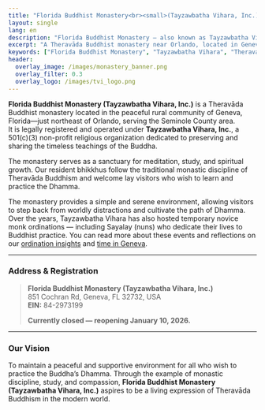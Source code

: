 ```yaml
---
title: "Florida Buddhist Monastery<br><small>(Tayzawbatha Vihara, Inc.)</small>"
layout: single
lang: en
description: "Florida Buddhist Monastery — also known as Tayzawbatha Vihara, Inc. — a Theravāda Buddhist monastery near Orlando, in Geneva, Seminole County, Florida. A 501(c)(3) non-profit dedicated to meditation, study, and spiritual growth."
excerpt: "A Theravāda Buddhist monastery near Orlando, located in Geneva, Seminole County — a peaceful sanctuary for meditation, study, and Dhamma practice."
keywords: ["Florida Buddhist Monastery", "Tayzawbatha Vihara", "Theravada Buddhism", "Buddhist temple Florida", "Buddhist monastery near Orlando", "Seminole County Buddhist Monastery", "Geneva Buddhist Monastery"]
header:
  overlay_image: /images/monastery_banner.png
  overlay_filter: 0.3
  overlay_logo: /images/tvi_logo.png
---
```


**Florida Buddhist Monastery (Tayzawbatha Vihara, Inc.)** is a Theravāda Buddhist monastery located in the peaceful rural community of Geneva, Florida—just northeast of Orlando, serving the Seminole County area.  
It is legally registered and operated under **Tayzawbatha Vihara, Inc.**, a 501(c)(3) non-profit religious organization dedicated to preserving and sharing the timeless teachings of the Buddha.

The monastery serves as a sanctuary for meditation, study, and spiritual growth.  Our resident bhikkhus follow the traditional monastic discipline of Theravāda Buddhism and welcome lay visitors who wish to learn and practice the Dhamma.

The monastery provides a simple and serene environment, allowing visitors to step back from worldly distractions and cultivate the path of Dhamma.  Over the years, Tayzawbatha Vihara has also hosted temporary novice monk ordinations — including Sayalay (nuns) who dedicate their lives to Buddhist practice.  You can read more about these events and reflections on our <a href="https://americanmonk.org/sayalay-ordination/" target="_blank" rel="noopener noreferrer">ordination insights</a> and <a href="https://americanmonk.org/a-month-in-geneva-florida/" target="_blank" rel="noopener noreferrer">time in Geneva</a>.

---

### Address & Registration

> **Florida Buddhist Monastery 
> (Tayzawbatha Vihara, Inc.)**  
> 851 Cochran Rd, Geneva, FL 32732, USA  
> **EIN:** 84-2973199  
>  
> **Currently closed — reopening January 10, 2026.**

---

### Our Vision

To maintain a peaceful and supportive environment for all who wish to practice the Buddha’s Dhamma.  Through the example of monastic discipline, study, and compassion, **Florida Buddhist Monastery (Tayzawbatha Vihara, Inc.)** aspires to be a living expression of Theravāda Buddhism in the modern world.
